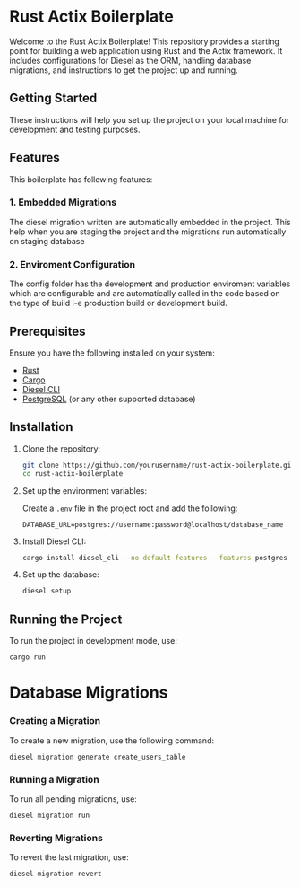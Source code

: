 # Rust Actix Boilerplate

Welcome to the Rust Actix Boilerplate! This repository provides a starting point for building a web application using Rust and the Actix framework. It includes configurations for Diesel as the ORM, handling database migrations, and instructions to get the project up and running.

## Getting Started

These instructions will help you set up the project on your local machine for development and testing purposes.

## Features

This boilerplate has following features:

### 1. Embedded Migrations

The diesel migration written are automatically embedded in the project. This help when you are staging the project and the migrations run automatically on staging database

### 2. Enviroment Configuration

The config folder has the development and production enviroment variables which are configurable and are automatically called in the code based on the type of build i-e production build or development build.

## Prerequisites

Ensure you have the following installed on your system:

- [Rust](https://www.rust-lang.org/tools/install)
- [Cargo](https://doc.rust-lang.org/cargo/getting-started/installation.html)
- [Diesel CLI](https://diesel.rs/guides/getting-started/)
- [PostgreSQL](https://www.postgresql.org/download/) (or any other supported database)

## Installation

1. Clone the repository:

   ```sh
   git clone https://github.com/yourusername/rust-actix-boilerplate.git
   cd rust-actix-boilerplate
   ```

2. Set up the environment variables:

   Create a `.env` file in the project root and add the following:

   ```env
   DATABASE_URL=postgres://username:password@localhost/database_name
   ```

3. Install Diesel CLI:

   ```sh
   cargo install diesel_cli --no-default-features --features postgres
   ```

4. Set up the database:

   ```sh
   diesel setup
   ```

## Running the Project

To run the project in development mode, use:

    cargo run

# Database Migrations

### Creating a Migration

To create a new migration, use the following command:

    diesel migration generate create_users_table
    
### Running a Migration

To run all pending migrations, use:

    diesel migration run
    
### Reverting Migrations

To revert the last migration, use:

    diesel migration revert
    
